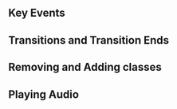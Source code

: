 ## Key Events

## Transitions and Transition Ends

## Removing and Adding classes

## Playing Audio

